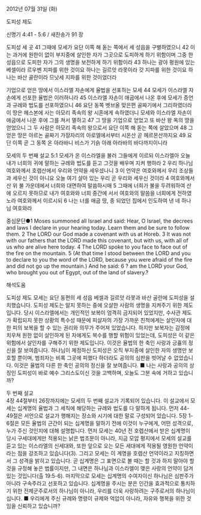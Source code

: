 2012년 07월 31일 (화)

도피성 제도



신명기 4:41 - 5:6 / 새찬송가 91 장


도피성 세 곳
41 그때에 모세가 요단 이쪽 해 돋는 쪽에서 세 성읍을 구별하였으니 42 이는 과거에 원한이 없이 부지중에 살인한 자가 그곳으로 도피하게 하기 위함이며 그중 한 성읍으로 도피한 자가 그의 생명을 보전하게 하기 위함이라 43 하나는 광야 평원에 있는 베셀이라 르우벤 지파를 위한 것이요 하나는 길르앗 라못이라 갓 지파를 위한 것이요 하나는 바산 골란이라 므낫세 지파를 위한 것이었더라

기업으로 얻은 땅에서 이스라엘 자손에게 율법을 선포하는 모세
44 모세가 이스라엘 자손에게 선포한 율법은 이러하니라 45 이스라엘 자손이 애굽에서 나온 후에 모세가 증언과 규례와 법도를 선포하였으니 46 요단 동쪽 벳브올 맞은편 골짜기에서 그리하였더라 이 땅은 헤스본에 사는 아모리 족속의 왕 시혼에게 속하였더니 모세와 이스라엘 자손이 애굽에서 나온 후에 그를 쳐서 멸하고 47 그 땅을 기업으로 얻었고 또 바산 왕 옥의 땅을 얻었으니 그 두 사람은 아모리 족속의 왕으로서 요단 이쪽 해 돋는 쪽에 살았으며 48 그 얻은 땅은 아르논 골짜기 가장자리의 아로엘에서부터 시온산 곧 헤르몬산까지요 49 요단 이쪽 곧 그 동쪽 온 아라바니 비스가 기슭 아래 아라바의 바다까지이니라

모세의 두 번째 설교
5:1 모세가 온 이스라엘을 불러 그들에게 이르되 이스라엘아 오늘 내가 너희의 귀에 말하는 규례와 법도를 듣고 그것을 배우며 지켜 행하라 2 우리 하나님 여호와께서 호렙산에서 우리와 언약을 세우셨나니 3 이 언약은 여호와께서 우리 조상들과 세우신 것이 아니요 오늘 여기 살아 있는 우리 곧 우리와 세우신 것이라 4 여호와께서 산 위 불 가운데에서 너희와 대면하여 말씀하시매 5 그때에 너희가 불을 두려워하여 산에 오르지 못하므로 내가 여호와와 너희 중간에 서서 여호와의 말씀을 너희에게 전하였노라 여호와께서 이르시되 6 나는 너를 애굽 땅, 종 되었던 집에서 인도하여 낸 네 하나님 여호와라

중심문단●1 Moses summoned all Israel and said: Hear, O Israel, the decrees and laws I declare in your hearing today. Learn them and be sure to follow them. 2 The LORD our God made a covenant with us at Horeb. 3 It was not with our fathers that the LORD made this covenant, but with us, with all of us who are alive here today. 4 The LORD spoke to you face to face out of the fire on the mountain. 5 (At that time I stood between the LORD and you to declare to you the word of the LORD, because you were afraid of the fire and did not go up the mountain.) And he said: 6 ? am the LORD your God, who brought you out of Egypt, out of the land of slavery.?

해석도움





도피성 제도  모세는 요단 동편의 세 성읍 베셀과 길르앗 라못과 바산 골란에 도피성을 설치했습니다. 도피성 제도는 알지 못하는 중에 오살한 사람의 생명을 지켜주기 위한 제도입니다. 당시 이스라엘에서는 개인적인 보복이 엄격히 금지되어 있었지만, 수사관 제도가 확립되지 못한 상황의 특수성 때문에 피살자의 가장 가까운 친척에게는 살인자에 대한 피의 보복을 할 수 있는 권리와 의무가 주어져 있었습니다. 하지만 보복자는 감정에 치우쳐 원한 없이 살인하게 된 자에게도 복수를 행할 위험이 있었는데, 도피성은 이 같은 위험에서 살인자를 구해주기 위한 제도입니다. 이것은 율법의 한 축인 사랑과 긍휼의 정신을 잘 보여줍니다. 하나님이 제정하신 도피성은 오직 부지중에 살인한 자의 생명만 보호할 뿐이며, 범죄자는 비록 그곳에 피했다 하더라도 공의의 심판을 벗어날 수 없었습니다. 이것은 율법의 다른 한 축인 공의의 정신을 잘 보여줍니다.
■ 나는 사랑과 공의의 상징인 도피성이 바로 예수 그리스도이신 것을 고백하며, 오늘도 그분 속에 거하고 있습니까?

두 번째 설교  
4장 44절부터 26장까지에는 모세의 두 번째 설교가 기록되어 있습니다. 이 설교에서 모세는 십계명의 율법과 그 세칙에 해당하는 규례와 법도를 다 말하게 됩니다. 먼저 44-49절은 서언으로 설교가 행해지는 장소와 시기에 대한 말로 구성되어 있습니다. 5장 1-6절은 모든 율법의 근간이 되는 십계명을 말하기 전에 이것이 누구에게, 어떤 성격으로, 누가 주신 것인지에 대해 설명합니다. 먼저 모세는 40년 전 호렙산에서 받은 십계명이 당시 구세대에게만 적용되는 낡은 법조문이 아니라, 지금 모압 평지에서 모세의 설교를 듣고 있는 이스라엘의 신세대와, 또한 앞으로 오는 모든 세대에게 적용될 영원한 언약이라는 점을 강조하고 있습니다(3). 그리고 모세는 이 계명을 호렙산 언약이라고 지칭하면서 그 성격을 밝히고 있습니다. 곧 십계명은 그 표면으로 볼 때는 할 것과 하지 말아야 할 것을 규정해 놓은 법률이지만, 그 내면은 하나님과 이스라엘이 맺은 사랑의 언약이 담겨 있는 것입니다(출 19:5-6). 마지막으로 모세는 십계명의 수여자이신 하나님은 심판주가 아니라 구속주라고 선포하고 있습니다. 십계명을 주시는 분은 인간을 효과적으로 통치하기 위한 전제군주로서의 하나님이 아니라, 우리를 더욱 사랑하려는 구주로서의 하나님이십니다.
■ 우리에게 주신 규례와 명령이 규제와 억압이 아니라, 자유와 행복을 위한 것임을 신뢰하고 있습니까?